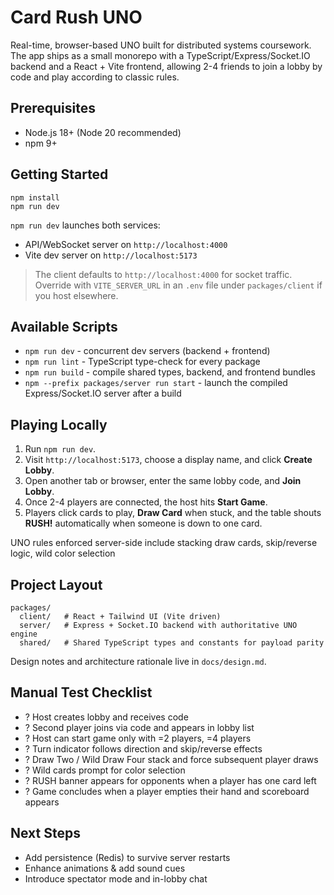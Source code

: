 # Card Rush UNO

Real-time, browser-based UNO built for distributed systems coursework. The app ships as a small monorepo with a TypeScript/Express/Socket.IO backend and a React + Vite frontend, allowing 2-4 friends to join a lobby by code and play according to classic rules.

## Prerequisites
- Node.js 18+ (Node 20 recommended)
- npm 9+

## Getting Started

```
npm install
npm run dev
```

`npm run dev` launches both services:
- API/WebSocket server on `http://localhost:4000`
- Vite dev server on `http://localhost:5173`

> The client defaults to `http://localhost:4000` for socket traffic. Override with `VITE_SERVER_URL` in an `.env` file under `packages/client` if you host elsewhere.

## Available Scripts

- `npm run dev` - concurrent dev servers (backend + frontend)
- `npm run lint` - TypeScript type-check for every package
- `npm run build` - compile shared types, backend, and frontend bundles
- `npm --prefix packages/server run start` - launch the compiled Express/Socket.IO server after a build

## Playing Locally
1. Run `npm run dev`.
2. Visit `http://localhost:5173`, choose a display name, and click **Create Lobby**.
3. Open another tab or browser, enter the same lobby code, and **Join Lobby**.
4. Once 2-4 players are connected, the host hits **Start Game**.
5. Players click cards to play, **Draw Card** when stuck, and the table shouts **RUSH!** automatically when someone is down to one card.

UNO rules enforced server-side include stacking draw cards, skip/reverse logic, wild color selection

## Project Layout

```
packages/
  client/   # React + Tailwind UI (Vite driven)
  server/   # Express + Socket.IO backend with authoritative UNO engine
  shared/   # Shared TypeScript types and constants for payload parity
```

Design notes and architecture rationale live in `docs/design.md`.

## Manual Test Checklist
- ? Host creates lobby and receives code
- ? Second player joins via code and appears in lobby list
- ? Host can start game only with =2 players, =4 players
- ? Turn indicator follows direction and skip/reverse effects
- ? Draw Two / Wild Draw Four stack and force subsequent player draws
- ? Wild cards prompt for color selection
- ? RUSH banner appears for opponents when a player has one card left
- ? Game concludes when a player empties their hand and scoreboard appears

## Next Steps
- Add persistence (Redis) to survive server restarts
- Enhance animations & add sound cues
- Introduce spectator mode and in-lobby chat
